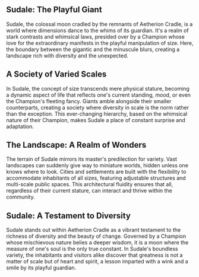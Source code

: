 ## Sudale: The Playful Giant

Sudale, the colossal moon cradled by the remnants of Aetherion Cradle, is a world where dimensions dance to the whims of
its guardian. It's a realm of stark contrasts and whimsical laws, presided over by a Champion whose love for the
extraordinary manifests in the playful manipulation of size. Here, the boundary between the gigantic and the minuscule
blurs, creating a landscape rich with diversity and the unexpected.

## A Society of Varied Scales

In Sudale, the concept of size transcends mere physical stature, becoming a dynamic aspect of life that reflects one's
current standing, mood, or even the Champion's fleeting fancy. Giants amble alongside their smaller counterparts,
creating a society where diversity in scale is the norm rather than the exception. This ever-changing hierarchy, based
on the whimsical nature of their Champion, makes Sudale a place of constant surprise and adaptation.

## The Landscape: A Realm of Wonders

The terrain of Sudale mirrors its master's predilection for variety. Vast landscapes can suddenly give way to miniature
worlds, hidden unless one knows where to look. Cities and settlements are built with the flexibility to accommodate
inhabitants of all sizes, featuring adjustable structures and multi-scale public spaces. This architectural fluidity
ensures that all, regardless of their current stature, can interact and thrive within the community.

## Sudale: A Testament to Diversity

Sudale stands out within Aetherion Cradle as a vibrant testament to the richness of diversity and the beauty of change.
Governed by a Champion whose mischievous nature belies a deeper wisdom, it is a moon where the measure of one's soul is
the only true constant. In Sudale's boundless variety, the inhabitants and visitors alike discover that greatness is not
a matter of scale but of heart and spirit, a lesson imparted with a wink and a smile by its playful guardian.
